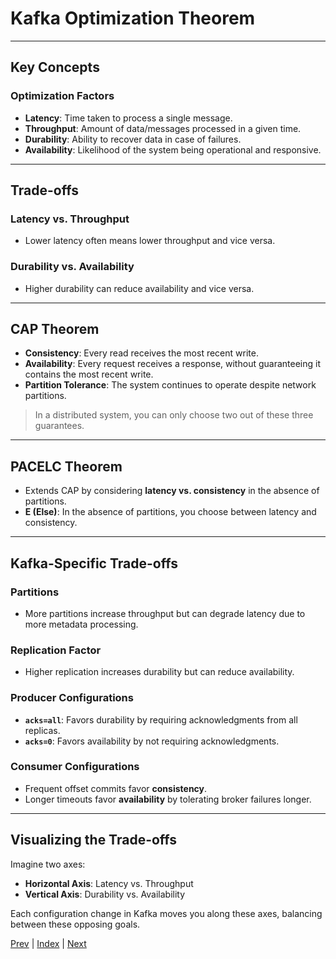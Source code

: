 # Kafka Optimization Theorem

---

## Key Concepts

### Optimization Factors
- **Latency**: Time taken to process a single message.
- **Throughput**: Amount of data/messages processed in a given time.
- **Durability**: Ability to recover data in case of failures.
- **Availability**: Likelihood of the system being operational and responsive.

---

## Trade-offs

### Latency vs. Throughput
- Lower latency often means lower throughput and vice versa.

### Durability vs. Availability
- Higher durability can reduce availability and vice versa.

---

## CAP Theorem

- **Consistency**: Every read receives the most recent write.
- **Availability**: Every request receives a response, without guaranteeing it contains the most recent write.
- **Partition Tolerance**: The system continues to operate despite network partitions.

> In a distributed system, you can only choose two out of these three guarantees.

---

## PACELC Theorem

- Extends CAP by considering **latency vs. consistency** in the absence of partitions.
- **E (Else)**: In the absence of partitions, you choose between latency and consistency.

---

## Kafka-Specific Trade-offs

### Partitions
- More partitions increase throughput but can degrade latency due to more metadata processing.

### Replication Factor
- Higher replication increases durability but can reduce availability.

### Producer Configurations
- **`acks=all`**: Favors durability by requiring acknowledgments from all replicas.
- **`acks=0`**: Favors availability by not requiring acknowledgments.

### Consumer Configurations
- Frequent offset commits favor **consistency**.
- Longer timeouts favor **availability** by tolerating broker failures longer.

---

## Visualizing the Trade-offs

Imagine two axes:

- **Horizontal Axis**: Latency vs. Throughput  
- **Vertical Axis**: Durability vs. Availability  

Each configuration change in Kafka moves you along these axes, balancing between these opposing goals.

[Prev](02.ProducersAndConsumers.md) | [Index](INDEX.md) | [Next](04.EndToEndLatency.md)